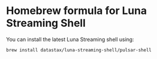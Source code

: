 # Homebrew formula for Luna Streaming Shell

You can install the latest Luna Streaming shell using:

```
brew install datastax/luna-streaming-shell/pulsar-shell
```



